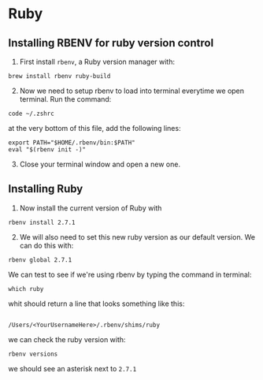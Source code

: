 # Ruby

## Installing RBENV for ruby version control

1. First install `rbenv`, a Ruby version manager with:

```
brew install rbenv ruby-build
```

2. Now we need to setup rbenv to load into terminal everytime we open terminal. Run the command:
```shell
code ~/.zshrc
```

at the very bottom of this file, add the following lines:

```
export PATH="$HOME/.rbenv/bin:$PATH"
eval "$(rbenv init -)"
```

3. Close your terminal window and open a new one.


## Installing Ruby

1. Now install the current version of Ruby with

```
rbenv install 2.7.1
```

2. We will also need to set this new ruby version as our default version. We can do this with: 

```shell
rbenv global 2.7.1
```

We can test to see if we're using rbenv by typing the command in terminal:

```shell
which ruby
```

whit should return a line that looks something like this:

```shell

/Users/<YourUsernameHere>/.rbenv/shims/ruby

```
we can check the ruby version with:
```shell
rbenv versions
```

we should see an asterisk next to `2.7.1`
